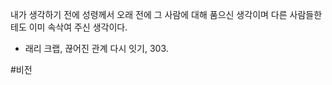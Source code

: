 내가 생각하기 전에 성령께서 오래 전에 그 사람에 대해 품으신 생각이며 다른 사람들한테도 이미 속삭여 주신 생각이다.
- 래리 크랩, 끊어진 관계 다시 잇기, 303. 

#비전
